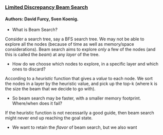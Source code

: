 ### [Limited Discrepancy Beam Search](https://www.ijcai.org/Proceedings/05/Papers/0596.pdf)
#### Authors: David Furcy, Sven Koenig.

* What is Beam Search?

Consider a search tree, say a BFS search tree. We may not be able to explore all the nodes 
(because of time as well as memory/space considerations). Beam search aims to explore 
_only_ a few of the nodes (and this is called the _beam_) at any _layer_ of the tree. 

* How do we choose which nodes to explore, in a specific layer and which ones to discard?

According to a _heuristic_ function that gives a _value_ to each node. We sort the nodes in 
a layer by the heuristic value, and pick up the top-k (where k is the size the beam that we 
decide to go with).

* So beam search may be faster, with a smaller memory footprint. Where/when does it fail?

If the heuristic function is not necessarily a good guide, then beam search might never end 
up reaching the goal state.

* We want to retain the _flavor_ of beam search, but we also want 
